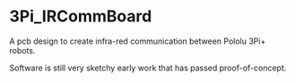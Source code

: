 # 3Pi_IRCommBoard
A pcb design to create infra-red communication between Pololu 3Pi+ robots. 

Software is still very sketchy early work that has passed proof-of-concept.
